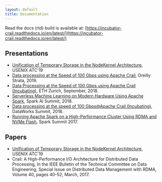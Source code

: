 ```yaml
---
layout: default
title: Documentation 
---
```


Read the docs (rtd) build is available at: [https://incubator-crail.readthedocs.io/en/latest/](https://incubator-crail.readthedocs.io/en/latest/)

## Presentations
  * [Unification of Temporary Storage in the NodeKernel Architecture](https://www.usenix.org/conference/atc19/presentation/stuedi), USENIX ATC'19
  * [Data processing at the Speed of 100 Gbps using Apache Crail](https://conferences.oreilly.com/strata/strata-ca/public/schedule/detail/71902), Oreilly Strata, 2019.
  * <a href="{{ site.base }}/files/crail-project-web.pdf">Data Processing at the Speed of 100 Gbps using Apache Crail (Incubating)</a>, ETH Zurich, September, 2018.
  * [Serverless Machine Learning on Modern Hardware Using Apache Spark](https://databricks.com/session/serverless-machine-learning-on-modern-hardware-using-apache-spark), Spark AI Summit, 2018.
  * [Data processing at the speed of 100 Gbps@Apache Crail (Incubating)](https://dataworkssummit.com/san-jose-2018/session/data-processing-at-the-speed-of-100-gbpsapache-crail-incubating/), DataWorks Summit, 2018.
  * [Running Apache Spark on a High-Performance Cluster Using RDMA and NVMe Flash](https://databricks.com/session/running-apache-spark-on-a-high-performance-cluster-using-rdma-and-nvme-flash), Spark Summit 2017.

## Papers

  * [Unification of Temporary Storage in the NodeKernel Architecture](https://www.usenix.org/system/files/atc19-stuedi.pdf), USENIX ATC'19
  * Crail: A High-Performance I/O Architecture for Distributed Data Processing, In the IEEE Bulletin of the Technical Committee on Data Engineering, Special Issue on Distributed Data Management with RDMA, Volume 40, pages 40-52, March, 2017.

